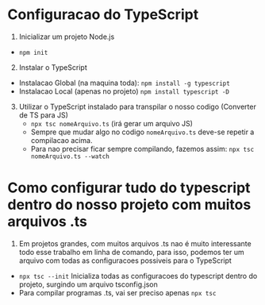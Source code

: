 # Configuracao do TypeScript

1. Inicializar um projeto Node.js
- `npm init`

2. Instalar o TypeScript
-  Instalacao Global (na maquina toda): `npm install -g typescript`
-  Instalacao Local (apenas no projeto)  `npm install typescript -D`

3. Utilizar o TypeScript instalado para transpilar o nosso codigo (Converter de TS para JS)
    - `npx tsc nomeArquivo.ts` (irá gerar um arquivo JS)
    - Sempre que mudar algo no codigo `nomeArquivo.ts` deve-se repetir a compilacao acima.
    - Para nao precisar ficar sempre compilando, fazemos assim: `npx tsc nomeArquivo.ts --watch`

# Como configurar tudo do typescript dentro do nosso projeto com muitos arquivos .ts

1.   Em projetos grandes, com muitos arquivos .ts nao é muito interessante todo esse trabalho em linha de comando, para isso, podemos ter um arquivo com todas as configuracoes possiveis para o TypeScript
- `npx tsc --init` Inicializa todas as configuracoes do typescript dentro do projeto, surgindo um arquivo tsconfig.json
- Para compilar programas .ts, vai ser preciso apenas `npx tsc`

